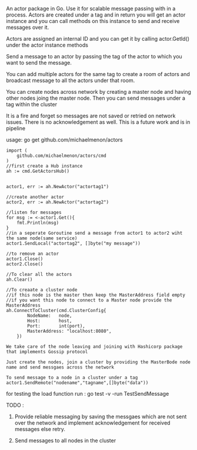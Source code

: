 An actor package in Go. Use it for scalable message passing with in a process.
Actors are created under a tag and in return you will get an actor instance and you can call methods on this instance to send and receive messages over it.

Actors are assigned an internal ID and you can get it by calling actor.GetId() under the actor instance methods

Send a message to an actor by passing the tag of the actor to which you want to send the message.

You can add multiple actors for the same tag to create a room of actors and broadcast message to all the actors under that room.

You can create nodes across network by creating a master node and having other nodes joing the master node. Then you can send messages under a tag within the cluster

It is a fire and forget so messages are not saved or retried on network issues. There is no acknowledgement as well. This is a future work and is in pipeline

usage: go get github.com/michaelmenon/actors

```
import (
    github.com/michaelmenon/actors/cmd
)
//first create a Hub instance
ah := cmd.GetActorsHub()


actor1, err := ah.NewActor("actortag1")

//create another actor
actor2, err := ah.NewActor("actortag2")

//listen for messages 
for msg := <-actor1.Get(){
    fmt.Println(msg)
}
//in a seperate Goroutine send a message from actor1 to actor2 wiht the same node(same service)
actor1.SendLocal("actortag2", []byte("my message"))

//to remove an actor
actor1.Close()
actor2.Close()

//To clear all the actors 
ah.Clear()

//To creaate a cluster node
//if this node is the master then keep the MasterAddress field empty
//if you want this node to connect to a Master node provide the MasterAddress 
ah.ConnectToCluster(cmd.ClusterConfig{
		NodeName:   node,
		Host:       host,
		Port:       int(port),
		MasterAddress: "localhost:8080",
	})

We take care of the node leaving and joining with Hashicorp package that implements Gossip protocol

Just create the nodes, join a cluster by providing the MasterBode node name and send messgaes across the network

To send message to a node in a cluster under a tag
actor1.SendRemote("nodename","tagname",[]byte("data"))
```

for testing the load function run :
go test -v -run TestSendMessage

TODO : 
1) Provide reliable messaging by saving the messgaes which are not sent over the network and implement acknowledgement for received messages else retry.

2) Send messages to all nodes in the cluster


